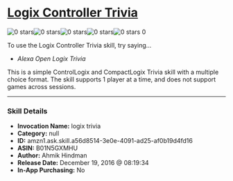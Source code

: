 # [Logix Controller Trivia](http://alexa.amazon.com/#skills/amzn1.ask.skill.a56d8514-3e0e-4091-ad25-af0b19d4fd16)
![0 stars](../../images/ic_star_border_black_18dp_1x.png)![0 stars](../../images/ic_star_border_black_18dp_1x.png)![0 stars](../../images/ic_star_border_black_18dp_1x.png)![0 stars](../../images/ic_star_border_black_18dp_1x.png)![0 stars](../../images/ic_star_border_black_18dp_1x.png) 0

To use the Logix Controller Trivia skill, try saying...

* *Alexa Open Logix Trivia*

This is a simple ControlLogix and CompactLogix Trivia skill with a multiple choice format.  The skill supports 1 player at a time, and does not support games across sessions.

***

### Skill Details

* **Invocation Name:** logix trivia
* **Category:** null
* **ID:** amzn1.ask.skill.a56d8514-3e0e-4091-ad25-af0b19d4fd16
* **ASIN:** B01N5GXMHU
* **Author:** Ahmik Hindman
* **Release Date:** December 19, 2016 @ 08:19:34
* **In-App Purchasing:** No
